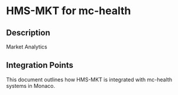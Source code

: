 # HMS-MKT for mc-health

## Description

Market Analytics

## Integration Points

This document outlines how HMS-MKT is integrated with mc-health systems in Monaco.
